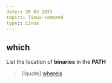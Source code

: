 ```yaml
---
date:: 30 03 2023
topic:: linux-command
type:: Linux
---
```

## which
List the location of **binaries** in the **PATH**
>[!quote] 
>[whereis](/obisdian_ntoes/notes_obsidian/Linux/commands/whereis.md)